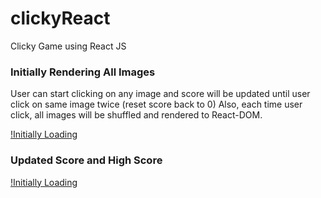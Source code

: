 # clickyReact
Clicky Game using React JS

### Initially Rendering All Images 
User can start clicking on any image and score will be updated until user click on same image twice (reset score back to 0)
Also, each time user click, all images will be shuffled and rendered to React-DOM.

[!Initially Loading](/snap/init.png)



### Updated Score and High Score 

[!Initially Loading](/snap/update.png)